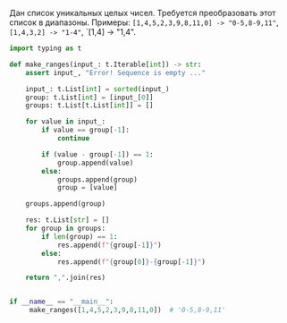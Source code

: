 Дан список уникальных целых чисел. Требуется преобразовать этот список в диапазоны. Примеры: `[1,4,5,2,3,9,8,11,0] -> "0-5,8-9,11"`, `[1,4,3,2] -> "1-4"`, `[1,4] -> "1,4".

```python
import typing as t

def make_ranges(input_: t.Iterable[int]) -> str:
    assert input_, "Error! Sequence is empty ..."

    input_: t.List[int] = sorted(input_)
    group: t.List[int] = [input_[0]]
    groups: t.List[t.List[int]] = []

    for value in input_:
        if value == group[-1]:
            continue

        if (value - group[-1]) == 1:
            group.append(value)
        else:
            groups.append(group)
            group = [value]

	groups.append(group)

    res: t.List[str] = []
    for group in groups:
        if len(group) == 1:
            res.append(f"{group[-1]}")
        else:
            res.append(f"{group[0]}-{group[-1]}")

    return ",".join(res)


if __name__ == "__main__":
	 make_ranges([1,4,5,2,3,9,8,11,0])  # '0-5,8-9,11'
```